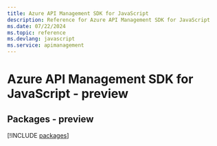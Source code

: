 ```yaml
---
title: Azure API Management SDK for JavaScript
description: Reference for Azure API Management SDK for JavaScript
ms.date: 07/22/2024
ms.topic: reference
ms.devlang: javascript
ms.service: apimanagement
---
```

# Azure API Management SDK for JavaScript - preview
## Packages - preview
[!INCLUDE [packages](api-management-index.md)]